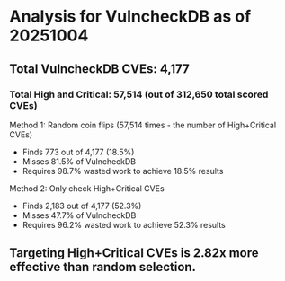 # Analysis for VulncheckDB as of 20251004

## Total VulncheckDB CVEs: 4,177
### Total High and Critical: 57,514 (out of 312,650 total scored CVEs)

Method 1: Random coin flips (57,514 times - the number of High+Critical CVEs)
  - Finds 773 out of 4,177 (18.5%)
  - Misses 81.5% of VulncheckDB
  - Requires 98.7% wasted work to achieve 18.5% results

Method 2: Only check High+Critical CVEs
  - Finds 2,183 out of 4,177 (52.3%)
  - Misses 47.7% of VulncheckDB
  - Requires 96.2% wasted work to achieve 52.3% results

## Targeting High+Critical CVEs is 2.82x more effective than random selection.
